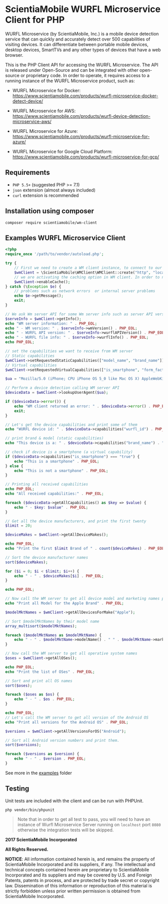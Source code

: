 # ScientiaMobile WURFL Microservice Client for PHP

WURFL Microservice (by ScientiaMobile, Inc.) is a mobile device detection service that can quickly and accurately detect over 500 capabilities of visiting devices. It can differentiate between portable mobile devices, desktop devices, SmartTVs and any other types of devices that have a web browser.

This is the PHP Client API for accessing the WURFL Microservice. The API is released under Open-Source and can be integrated with other open-source or proprietary code. In order to operate, it requires access to a running instance of the WURFL Microservice product, such as:

- WURFL Microservice for Docker: https://www.scientiamobile.com/products/wurfl-microservice-docker-detect-device/

- WURFL Microservice for AWS: https://www.scientiamobile.com/products/wurfl-device-detection-microservice-aws/ 

- WURFL Microservice for Azure: https://www.scientiamobile.com/products/wurfl-microservice-for-azure/

- WURFL Microservice for Google Cloud Platform: https://www.scientiamobile.com/products/wurfl-microservice-for-gcp/

## Requirements

 - `PHP 5.5+` (suggested PHP >= 7.1)
 - `json` extension (almost always included)
 - `curl` extension is recommended

## Installation using composer

```
composer require scientiamobile/wm-client
```

## Examples WURFL Microservice Client

```php
<?php
require_once '/path/to/vendor/autoload.php';

try {
    // First we need to create a WM client instance, to connect to our WM server API at the specified host and port.
    $wmClient = \ScientiaMobile\WMClient\WMClient::create("http", "localhost", "8080");
    // we are activating the caching option in WM client. In order to not use cache, you just to need to omit enableCache call
    $wmClient->enableCache();
} catch (\Exception $e) {
    // problems such as network errors  or internal server problems
    echo $e->getMessage();
    exit;
}

// We ask Wm server API for some Wm server info such as server API version and info about WURFL API and file used by WM server.
$serveInfo = $wmClient->getInfo();
echo "WM server information: " . PHP_EOL;
echo " - WM version: " . $serveInfo->wmVersion() . PHP_EOL;
echo " - WURFL API version: " . $serveInfo->wurflAPIVersion() . PHP_EOL;
echo " - WURFL file info: " . $serveInfo->wurflInfo() . PHP_EOL;
echo PHP_EOL;

// set the capabilities we want to receive from WM server
// Static capabilities
$wmClient->setRequestedStaticCapabilities(["model_name", "brand_name"]);
// Virtual capabilities
$wmClient->setRequestedVirtualCapabilities(["is_smartphone", "form_factor"]);

$ua = "Mozilla/5.0 (iPhone; CPU iPhone OS 5_0 like Mac OS X) AppleWebKit/534.46 (KHTML, like Gecko) Version/5.1 Mobile/9A334 Safari/7534.48.3";

// Perform a device detection calling WM server API
$deviceData = $wmClient->lookupUserAgent($ua);

if ($deviceData->error()) {
    echo "WM client returned an error: " . $deviceData->error() . PHP_EOL;
    exit;
}

// Let's get the device capabilities and print some of them
echo "WURFL device id: " . $deviceData->capabilities("wurfl_id") . PHP_EOL;

// print brand & model (static capabilities)
echo "This device is a: " . $deviceData->capabilities("brand_name") . " " . $deviceData->capabilities("model_name") . PHP_EOL;

// check if device is a smartphone (a virtual capability)
if ($deviceData->capabilities("is_smartphone") === "true") {
    echo "This is a smartphone" . PHP_EOL;
} else {
    echo "This is not a smartphone" . PHP_EOL;
}

// Printing all received capabilities
echo PHP_EOL;
echo "All received capabilities:" . PHP_EOL;

foreach ($deviceData->getAllCapabilities() as $key => $value) {
    echo " - $key: $value" . PHP_EOL;
}

// Get all the device manufacturers, and print the first twenty
$limit = 20;

$deviceMakes = $wmClient->getAllDeviceMakes();

echo PHP_EOL;
echo "Print the first $limit Brand of " . count($deviceMakes) . PHP_EOL;

// Sort the device manufacturer names
sort($deviceMakes);

for ($i = 0; $i < $limit; $i++) {
    echo " - " . $deviceMakes[$i] . PHP_EOL;
}

echo PHP_EOL;

// Now call the WM server to get all device model and marketing names produced by Apple
echo "Print all Model for the Apple Brand" . PHP_EOL;

$modelMktNames = $wmClient->getAllDevicesForMake("Apple");

// Sort $modelMktNames by their model name
array_multisort($modelMktNames);

foreach ($modelMktNames as $modelMktName) {
    echo " - " . $modelMktName->modelName() . " " . $modelMktName->marketingName() . PHP_EOL;
}

// Now call the WM server to get all operative system names
$oses = $wmClient->getAllOSes();

echo PHP_EOL;
echo "Print the list of OSes" . PHP_EOL;

// Sort and print all OS names
sort($oses);

foreach ($oses as $os) {
    echo " - " . $os . PHP_EOL;
}

echo PHP_EOL;
// Let's call the WM server to get all version of the Android OS
echo "Print all versions for the Android OS" . PHP_EOL;

$versions = $wmClient->getAllVersionsForOS("Android");

// Sort all Android version numbers and print them.
sort($versions);

foreach ($versions as $version) {
    echo " - " . $version . PHP_EOL;
}
```

See more in the [examples](examples) folder 

## Testing
Unit tests are included with the client and can be run with PHPUnit.

    php vendor/bin/phpunit

> Note that in order to get all test to pass, you will need to have an 
instance of Wurfl Microservice Server running on `localhost` port `8080` 
otherwise the integration tests will be skipped.

**2017 ScientiaMobile Incorporated**

**All Rights Reserved.**

**NOTICE**:  All information contained herein is, and remains the property of
ScientiaMobile Incorporated and its suppliers, if any.  The intellectual
and technical concepts contained herein are proprietary to ScientiaMobile
Incorporated and its suppliers and may be covered by U.S. and Foreign
Patents, patents in process, and are protected by trade secret or copyright
law. Dissemination of this information or reproduction of this material is
strictly forbidden unless prior written permission is obtained from 
ScientiaMobile Incorporated.
